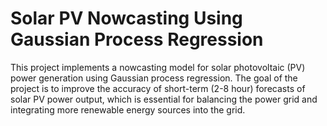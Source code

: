 # Solar PV Nowcasting Using Gaussian Process Regression

This project implements a nowcasting model for solar photovoltaic (PV) power generation using Gaussian process regression. The goal of the project is to improve the accuracy of short-term (2-8 hour) forecasts of solar PV power output, which is essential for balancing the power grid and integrating more renewable energy sources into the grid.
